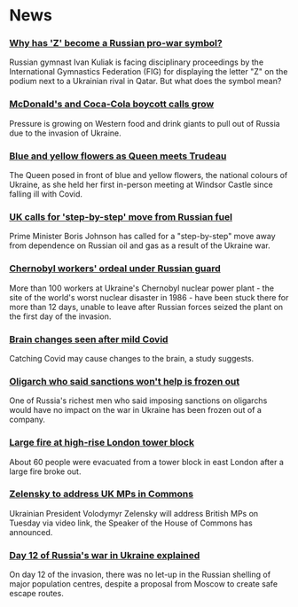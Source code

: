 # News
### [Why has 'Z' become a Russian pro-war symbol?](https://www.bbc.com/news/world-europe-60644832)
Russian gymnast Ivan Kuliak is facing disciplinary proceedings by the International Gymnastics Federation (FIG) for displaying the letter "Z" on the podium next to a Ukrainian rival in Qatar. But what does the symbol mean?
### [McDonald's and Coca-Cola boycott calls grow](https://www.bbc.com/news/business-60649214)
Pressure is growing on Western food and drink giants to pull out of Russia due to the invasion of Ukraine.
### [Blue and yellow flowers as Queen meets Trudeau](https://www.bbc.com/news/uk-60650285)
The Queen posed in front of blue and yellow flowers, the national colours of Ukraine, as she held her first in-person meeting at Windsor Castle since falling ill with Covid.
### [UK calls for 'step-by-step' move from Russian fuel](https://www.bbc.com/news/uk-60642926)
Prime Minister Boris Johnson has called for a "step-by-step" move away from dependence on Russian oil and gas as a result of the Ukraine war.
### [Chernobyl workers' ordeal under Russian guard](https://www.bbc.com/news/world-europe-60638949)
More than 100 workers at Ukraine's Chernobyl nuclear power plant - the site of the world's worst nuclear disaster in 1986 - have been stuck there for more than 12 days, unable to leave after Russian forces seized the plant on the first day of the invasion. 
### [Brain changes seen after mild Covid](https://www.bbc.com/news/health-60591487)
Catching Covid may cause changes to the brain, a study suggests.
### [Oligarch who said sanctions won't help is frozen out](https://www.bbc.com/news/business-60645278)
One of Russia's richest men who said imposing sanctions on oligarchs would have no impact on the war in Ukraine has been frozen out of a company.
### [Large fire at high-rise London tower block](https://www.bbc.com/news/uk-england-london-60652664)
About 60 people were evacuated from a tower block in east London after a large fire broke out. 
### [Zelensky to address UK MPs in Commons](https://www.bbc.com/news/uk-politics-60655003)
Ukrainian President Volodymyr Zelensky will address British MPs on Tuesday via video link, the Speaker of the House of Commons has announced.
### [Day 12 of Russia's war in Ukraine explained](https://www.bbc.com/news/world-europe-60651973)
On day 12 of the invasion, there was no let-up in the Russian shelling of major population centres, despite a proposal from Moscow to create safe escape routes.
